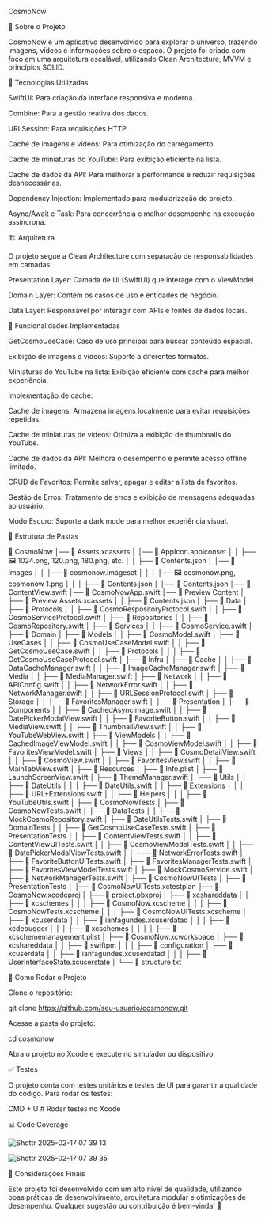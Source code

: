 CosmoNow

📌 Sobre o Projeto

CosmoNow é um aplicativo desenvolvido para explorar o universo, trazendo imagens, vídeos e informações sobre o espaço. O projeto foi criado com foco em uma arquitetura escalável, utilizando Clean Architecture, MVVM e princípios SOLID.

🚀 Tecnologias Utilizadas

SwiftUI: Para criação da interface responsiva e moderna.

Combine: Para a gestão reativa dos dados.

URLSession: Para requisições HTTP.

Cache de imagens e vídeos: Para otimização do carregamento.

Cache de miniaturas do YouTube: Para exibição eficiente na lista.

Cache de dados da API: Para melhorar a performance e reduzir requisições desnecessárias.

Dependency Injection: Implementado para modularização do projeto.

Async/Await e Task: Para concorrência e melhor desempenho na execução assíncrona.

🏗️ Arquitetura

O projeto segue a Clean Architecture com separação de responsabilidades em camadas:

Presentation Layer: Camada de UI (SwiftUI) que interage com o ViewModel.

Domain Layer: Contém os casos de uso e entidades de negócio.

Data Layer: Responsável por interagir com APIs e fontes de dados locais.

📌 Funcionalidades Implementadas

GetCosmoUseCase: Caso de uso principal para buscar conteúdo espacial.

Exibição de imagens e vídeos: Suporte a diferentes formatos.

Miniaturas do YouTube na lista: Exibição eficiente com cache para melhor experiência.

Implementação de cache:

Cache de imagens: Armazena imagens localmente para evitar requisições repetidas.

Cache de miniaturas de vídeos: Otimiza a exibição de thumbnails do YouTube.

Cache de dados da API: Melhora o desempenho e permite acesso offline limitado.

CRUD de Favoritos: Permite salvar, apagar e editar a lista de favoritos.

Gestão de Erros: Tratamento de erros e exibição de mensagens adequadas ao usuário.

Modo Escuro: Suporte a dark mode para melhor experiência visual.

📂 Estrutura de Pastas

📂 CosmoNow
│── 📂 Assets.xcassets
│   │── 📂 AppIcon.appiconset
│   │   ├── 🖼️ 1024.png, 120.png, 180.png, etc.
│   │   ├── 📄 Contents.json
│   │── 📂 Images
│   │   ├── 📂 cosmonow.imageset
│   │   │   ├── 🖼️ cosmonow.png, cosmonow 1.png
│   │   │   ├── 📄 Contents.json
│   │── 📄 Contents.json
│── 📄 ContentView.swift
│── 📄 CosmoNowApp.swift
│── 📂 Preview Content
│   ├── 📂 Preview Assets.xcassets
│   │   ├── 📄 Contents.json
│
├── 📂 Data
│   ├── 📂 Protocols
│   │   ├── 📄 CosmoRespositoryProtocol.swift
│   │   ├── 📄 CosmoServiceProtocol.swift
│   ├── 📂 Repositories
│   │   ├── 📄 CosmoRepository.swift
│   ├── 📂 Services
│   │   ├── 📄 CosmoService.swift
│
├── 📂 Domain
│   ├── 📂 Models
│   │   ├── 📄 CosmoModel.swift
│   ├── 📂 UseCases
│   │   ├── 📄 CosmoUseCaseModel.swift
│   │   ├── 📄 GetCosmoUseCase.swift
│   │   ├── 📂 Protocols
│   │   │   ├── 📄 GetCosmoUseCaseProtocol.swift
│
├── 📂 Infra
│   ├── 📂 Cache
│   │   ├── 📄 DataCacheManager.swift
│   │   ├── 📄 ImageCacheManager.swift
│   ├── 📂 Media
│   │   ├── 📄 MediaManager.swift
│   ├── 📂 Network
│   │   ├── 📄 APIConfig.swift
│   │   ├── 📄 NetworkError.swift
│   │   ├── 📄 NetworkManager.swift
│   │   ├── 📄 URLSessionProtocol.swift
│   ├── 📂 Storage
│   │   ├── 📄 FavoritesManager.swift
│
├── 📂 Presentation
│   ├── 📂 Components
│   │   ├── 📄 CachedAsyncImage.swift
│   │   ├── 📄 DatePickerModalView.swift
│   │   ├── 📄 FavoriteButton.swift
│   │   ├── 📄 MediaView.swift
│   │   ├── 📄 ThumbnailView.swift
│   │   ├── 📄 YouTubeWebView.swift
│   ├── 📂 ViewModels
│   │   ├── 📄 CachedImageViewModel.swift
│   │   ├── 📄 CosmoViewModel.swift
│   │   ├── 📄 FavoritesViewModel.swift
│   ├── 📂 Views
│   │   ├── 📄 CosmoDetailView.swift
│   │   ├── 📄 CosmoView.swift
│   │   ├── 📄 FavoritesView.swift
│   │   ├── 📄 MainTabView.swift
│
├── 📂 Resources
│   ├── 📄 Info.plist
│   ├── 📄 LaunchScreenView.swift
│   ├── 📄 ThemeManager.swift
│   ├── 📂 Utils
│   │   ├── 📂 DateUtils
│   │   │   ├── 📄 DateUtils.swift
│   │   ├── 📂 Extensions
│   │   │   ├── 📄 URL+Extensions.swift
│   │   ├── 📂 Helpers
│   │   │   ├── 📄 YouTubeUtils.swift
│
├── 📂 CosmoNowTests
│   ├── 📄 CosmoNowTests.swift
│   ├── 📂 DataTests
│   │   ├── 📄 MockCosmoRepository.swift
│   ├── 📄 DateUtilsTests.swift
│   ├── 📂 DomainTests
│   │   ├── 📄 GetCosmoUseCaseTests.swift
│   ├── 📂 PresentationTests
│   │   ├── 📄 ContentViewTests.swift
│   │   ├── 📄 ContentViewUITests.swift
│   │   ├── 📄 CosmoViewModelTests.swift
│   │   ├── 📄 DatePickerModalViewTests.swift
│   │   ├── 📄 NetworkErrorTests.swift
│   ├── 📄 FavoriteButtonUITests.swift
│   ├── 📄 FavoritesManagerTests.swift
│   ├── 📄 FavoritesViewModelTests.swift
│   ├── 📄 MockCosmoService.swift
│   ├── 📄 NetworkManagerTests.swift
│
├── 📂 CosmoNowUITests
│   ├── 📂 PresentationTests
│
├── 📄 CosmoNowUITests.xctestplan
├── 📂 CosmoNow.xcodeproj
│   ├── 📄 project.pbxproj
│   ├── 📂 xcshareddata
│   │   ├── 📂 xcschemes
│   │   │   ├── 📄 CosmoNow.xcscheme
│   │   │   ├── 📄 CosmoNowTests.xcscheme
│   │   │   ├── 📄 CosmoNowUITests.xcscheme
│   ├── 📂 xcuserdata
│   │   ├── 📂 ianfagundes.xcuserdatad
│   │   │   ├── 📂 xcdebugger
│   │   │   ├── 📂 xcschemes
│   │   │   │   ├── 📄 xcschememanagement.plist
│
├── 📂 CosmoNow.xcworkspace
│   ├── 📂 xcshareddata
│   │   ├── 📂 swiftpm
│   │   │   ├── 📄 configuration
│   ├── 📂 xcuserdata
│   │   ├── 📂 ianfagundes.xcuserdatad
│   │   │   ├── 📄 UserInterfaceState.xcuserstate
│
└── 📄 structure.txt

🔧 Como Rodar o Projeto

Clone o repositório:

git clone https://github.com/seu-usuario/cosmonow.git

Acesse a pasta do projeto:

cd cosmonow

Abra o projeto no Xcode e execute no simulador ou dispositivo.

✅ Testes

O projeto conta com testes unitários e testes de UI para garantir a qualidade do código.
Para rodar os testes:

CMD + U  # Rodar testes no Xcode

📊 Code Coverage

![Shottr 2025-02-17 07 39 13](https://github.com/user-attachments/assets/c2a7da96-68d6-4124-9715-35af5ea082c9)

![Shottr 2025-02-17 07 39 35](https://github.com/user-attachments/assets/ae3ecbe9-850f-4b6b-a869-7c71b3232bf6)

📝 Considerações Finais

Este projeto foi desenvolvido com um alto nível de qualidade, utilizando boas práticas de desenvolvimento, arquitetura modular e otimizações de desempenho. Qualquer sugestão ou contribuição é bem-vinda! 🚀

